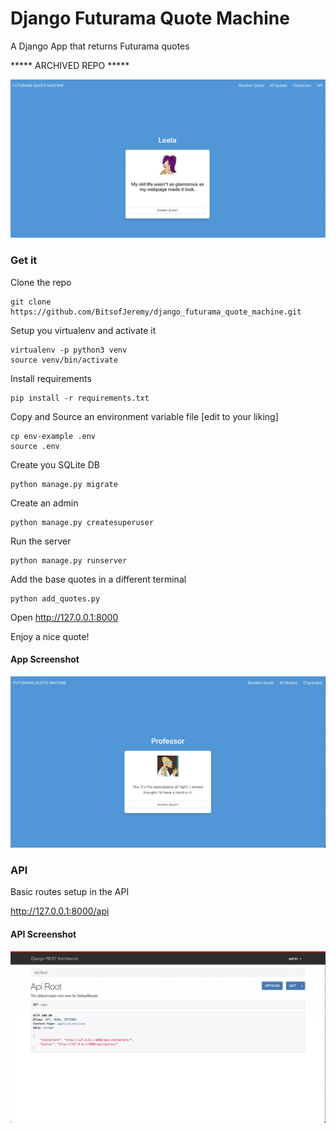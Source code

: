 # Django Futurama Quote Machine

A Django App that returns Futurama quotes

***** ARCHIVED REPO *****

![](Screenshot3.png)

### Get it

Clone the repo

    git clone https://github.com/BitsofJeremy/django_futurama_quote_machine.git

Setup you virtualenv and activate it

    virtualenv -p python3 venv
    source venv/bin/activate

Install requirements

    pip install -r requirements.txt

Copy and Source an environment variable file [edit to your liking]

    cp env-example .env
    source .env

Create you SQLite DB

    python manage.py migrate

Create an admin

    python manage.py createsuperuser

Run the server

    python manage.py runserver

Add the base quotes in a different terminal

    python add_quotes.py

Open http://127.0.0.1:8000

Enjoy a nice quote!

#### App Screenshot

![Screenshot1](Screenshot1.png)


### API

Basic routes setup in the API

http://127.0.0.1:8000/api


#### API Screenshot

![Screenshot2](Screenshot2.png)
